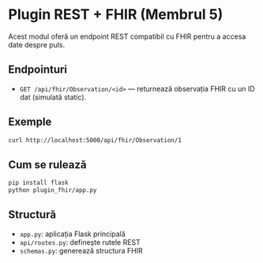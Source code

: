 
# Plugin REST + FHIR (Membrul 5)

Acest modul oferă un endpoint REST compatibil cu FHIR pentru a accesa date despre puls.

## Endpointuri

- `GET /api/fhir/Observation/<id>` — returnează observația FHIR cu un ID dat (simulată static).

## Exemple

```bash
curl http://localhost:5000/api/fhir/Observation/1
```

## Cum se rulează

```bash
pip install flask
python plugin_fhir/app.py
```

## Structură

- `app.py`: aplicația Flask principală
- `api/routes.py`: definește rutele REST
- `schemas.py`: generează structura FHIR
